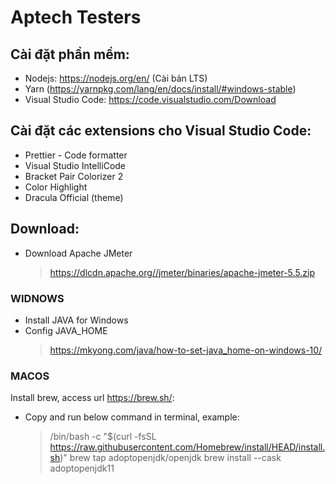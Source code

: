 # Aptech Testers

## Cài đặt phần mềm:

- Nodejs: https://nodejs.org/en/ (Cài bản LTS)
- Yarn (https://yarnpkg.com/lang/en/docs/install/#windows-stable)
- Visual Studio Code: https://code.visualstudio.com/Download

## Cài đặt các extensions cho Visual Studio Code:

- Prettier - Code formatter
- Visual Studio IntelliCode
- Bracket Pair Colorizer 2
- Color Highlight
- Dracula Official (theme)

## Download:

- Download Apache JMeter

  > https://dlcdn.apache.org//jmeter/binaries/apache-jmeter-5.5.zip

### WIDNOWS

- Install JAVA for Windows
- Config JAVA_HOME
  > https://mkyong.com/java/how-to-set-java_home-on-windows-10/

### MACOS

Install brew, access url https://brew.sh/:

- Copy and run below command in terminal, example:
  > /bin/bash -c "$(curl -fsSL https://raw.githubusercontent.com/Homebrew/install/HEAD/install.sh)"
  > brew tap adoptopenjdk/openjdk
  > brew install --cask adoptopenjdk11
